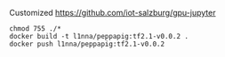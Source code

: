 Customized https://github.com/iot-salzburg/gpu-jupyter

```
chmod 755 ./*
docker build -t l1nna/peppapig:tf2.1-v0.0.2 .
docker push l1nna/peppapig:tf2.1-v0.0.2
```
